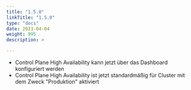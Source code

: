 ```yaml
---
title: "1.5.0"
linkTitle: "1.5.0"
type: "docs"
date: 2023-04-04
weight: 995
description: >

---
```


- Control Plane High Availability kann jetzt über das Dashboard konfiguriert werden
- Control Plane High Availability ist jetzt standardmäßig für Cluster mit dem Zweck "Produktion" aktiviert
